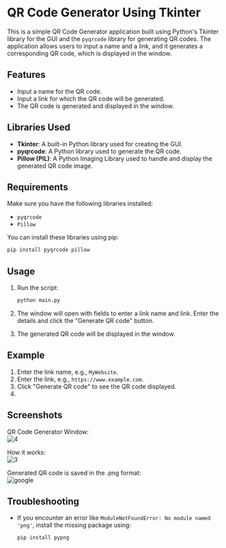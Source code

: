 # QR Code Generator Using Tkinter

This is a simple QR Code Generator application built using Python's Tkinter library for the GUI and the `pyqrcode` library for generating QR codes. The application allows users to input a name and a link, and it generates a corresponding QR code, which is displayed in the window.

## Features
- Input a name for the QR code.
- Input a link for which the QR code will be generated.
- The QR code is generated and displayed in the window.

## Libraries Used
- **Tkinter**: A built-in Python library used for creating the GUI.
- **pyqrcode**: A Python library used to generate the QR code.
- **Pillow (PIL)**: A Python Imaging Library used to handle and display the generated QR code image.

## Requirements
Make sure you have the following libraries installed:
- `pyqrcode`
- `Pillow`

You can install these libraries using pip:

```bash
pip install pyqrcode pillow
```

## Usage
1. Run the script:
   ```bash
   python main.py
   ```

2. The window will open with fields to enter a link name and link. Enter the details and click the "Generate QR code" button.

3. The generated QR code will be displayed in the window.

## Example
1. Enter the link name, e.g., `MyWebsite`.
2. Enter the link, e.g., `https://www.example.com`.
3. Click "Generate QR code" to see the QR code displayed.
4. 
## Screenshots
QR Code Generator Window:  
![4](https://github.com/user-attachments/assets/e7593e6b-98ab-4475-9145-50b09f889847)

How it works:  
![3](https://github.com/user-attachments/assets/ecead929-f387-4340-974c-23776857b4fb)

Generated QR code is saved in the .png format:  
![google](https://github.com/user-attachments/assets/ab7b8700-6c05-4954-b498-7339453117d4)

## Troubleshooting
- If you encounter an error like `ModuleNotFoundError: No module named 'png'`, install the missing package using:
  ```bash
  pip install pypng
  ```
